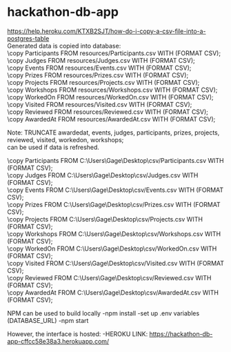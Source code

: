 # hackathon-db-app
https://help.heroku.com/KTXB2SJT/how-do-i-copy-a-csv-file-into-a-postgres-table  
Generated data is copied into database:  
\copy Participants FROM resources/Participants.csv WITH (FORMAT CSV);  
\copy Judges FROM resources/Judges.csv WITH (FORMAT CSV);  
\copy Events FROM resources/Events.csv WITH (FORMAT CSV);  
\copy Prizes FROM resources/Prizes.csv WITH (FORMAT CSV);  
\copy Projects FROM resources/Projects.csv WITH (FORMAT CSV);  
\copy Workshops FROM resources/Workshops.csv WITH (FORMAT CSV);  
\copy WorkedOn FROM resources/WorkedOn.csv WITH (FORMAT CSV);  
\copy Visited FROM resources/Visited.csv WITH (FORMAT CSV);  
\copy Reviewed FROM resources/Reviewed.csv WITH (FORMAT CSV);  
\copy AwardedAt FROM resources/AwardedAt.csv WITH (FORMAT CSV);    

Note:
TRUNCATE awardedat, events, judges, participants, prizes, projects, reviewed, visited, workedon, workshops;  
can be used if data is refreshed.

\copy Participants FROM C:\Users\Gage\Desktop\csv/Participants.csv WITH (FORMAT CSV);  
\copy Judges FROM C:\Users\Gage\Desktop\csv/Judges.csv WITH (FORMAT CSV);  
\copy Events FROM C:\Users\Gage\Desktop\csv/Events.csv WITH (FORMAT CSV);  
\copy Prizes FROM C:\Users\Gage\Desktop\csv/Prizes.csv WITH (FORMAT CSV);  
\copy Projects FROM C:\Users\Gage\Desktop\csv/Projects.csv WITH (FORMAT CSV);  
\copy Workshops FROM C:\Users\Gage\Desktop\csv/Workshops.csv WITH (FORMAT CSV);  
\copy WorkedOn FROM C:\Users\Gage\Desktop\csv/WorkedOn.csv WITH (FORMAT CSV);  
\copy Visited FROM C:\Users\Gage\Desktop\csv/Visited.csv WITH (FORMAT CSV);  
\copy Reviewed FROM C:\Users\Gage\Desktop\csv/Reviewed.csv WITH (FORMAT CSV);  
\copy AwardedAt FROM C:\Users\Gage\Desktop\csv/AwardedAt.csv WITH (FORMAT CSV);    

NPM can be used to build locally
-npm install
-set up .env variables (DATABASE_URL)
-npm start

However, the interface is hosted:
-HEROKU LINK: https://hackathon-db-app-cffcc58e38a3.herokuapp.com/

